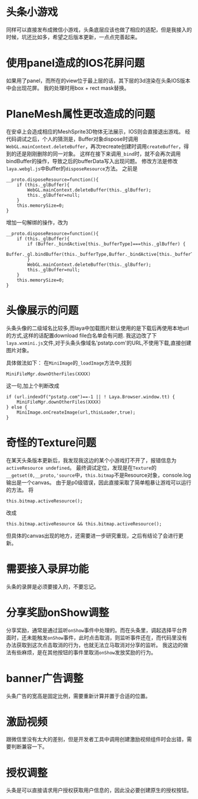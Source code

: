 # 头条小游戏
同样可以直接发布成微信小游戏，头条底层应该也做了相应的适配，但是我接入的时候，坑还比如多，希望之后版本更新，一点点完善起来。

# 使用panel造成的IOS花屏问题
如果用了panel，而所在的view位于最上层的话，其下层的3d渲染在头条IOS版本中会出现花屏。
我的处理时用box + rect mask替换。

# PlaneMesh属性更改造成的问题
在安卓上会造成相应的MeshSprite3D物体无法展示，IOS则会直接退出游戏。
经代码调试之后，个人的猜测是，Buffer对象dispose时调用`WebGL.mainContext.deleteBuffer`，再次recreate创建时调用`createBuffer`，得到的还是刚刚删除的同一对象。
这样在接下来调用`_bind`时，就不会再次调用bindBuffer的操作，导致之后的bufferData写入出现问题。
修改方法是修改`laya.webgl.js`中Buffer的`disposeResource`方法。
之前是
```
__proto.disposeResource=function(){
    if (this._glBuffer){
        WebGL.mainContext.deleteBuffer(this._glBuffer);
        this._glBuffer=null;
    }
    this.memorySize=0;
}
```
增加一句解绑的操作，改为
```
__proto.disposeResource=function(){
    if (this._glBuffer){
        if (Buffer._bindActive[this._bufferType]===this._glBuffer) {
            Buffer._gl.bindBuffer(this._bufferType,Buffer._bindActive[this._bufferType]=null);
        }
        WebGL.mainContext.deleteBuffer(this._glBuffer);
        this._glBuffer=null;
    }
    this.memorySize=0;
}
```

# 头像展示的问题
头条头像的二级域名比较多,而laya中加载图片默认使用的是下载后再使用本地url的方式,这样的话配置download file白名单会有问题.
我这边改了下`laya.wxmini.js`文件,对于头条头像域名'pstatp.com'的URL,不使用下载,直接创建图片对象。

具体做法如下：
在`MiniImage`的`_loadImage`方法中,找到
```
MiniFileMgr.downOtherFiles(XXXX)
```
这一句,加上个判断改成
```
if (url.indexOf("pstatp.com")==-1 || ! Laya.Browser.window.tt) {
    MiniFileMgr.downOtherFiles(XXXX)
} else {
    MiniImage.onCreateImage(url,thisLoader,true);
}
```

# 奇怪的Texture问题
在某天头条版本更新后，我发现我这边的某个小游戏打不开了，报错信息为`activeResource undefined`。
最终调试定位，发现是在`Texture`的`__getset(0,__proto,'source`中，`this.bitmap`不是Resource对象，console.log输出是一个canvas。
由于是p0级错误，因此直接采取了简单粗暴让游戏可以运行的方法。
将
```
this.bitmap.activeResource();
```
改成
```
this.bitmap.activeResource && this.bitmap.activeResource();
```
但具体的canvas出现的地方，还需要进一步研究重现，之后有结论了会进行更新。

# 需要接入录屏功能
头条的录屏是必须要接入的，不要忘记。

# 分享奖励onShow调整
分享奖励，通常是通过监听`onShow`事件中处理的。而在头条里，调起选择平台界面时，还未能触发`onShow`事件，此时点击取消，则监听事件还在，而代码里没有办法获取到这次点击取消的行为，也就无法立马取消对分享的监听。
我这边的做法有些麻烦，是在其他按钮的事件里取消`onShow`发放奖励的行为。

# banner广告调整
头条广告的宽高是固定比例，需要重新计算并置于合适的位置。

# 激励视频
跟微信里没有太大的差别，但是开发者工具中调用创建激励视频组件时会出错，需要判断兼容一下。

# 授权调整
头条是可以直接请求用户授权获取用户信息的，因此没必要创建原生的授权按钮。